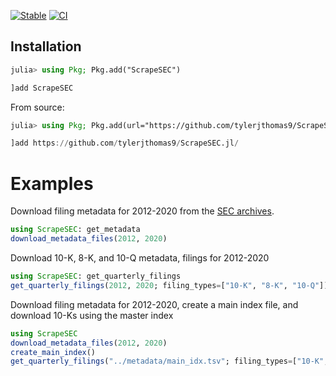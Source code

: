 [![Stable](https://img.shields.io/badge/docs-stable-blue.svg)](https://docs.juliahub.com/ScrapeSEC/bPAC8/0.5.1/)
[![CI](https://github.com/tylerjthomas9/ScrapeSEC.jl/actions/workflows/ci.yml/badge.svg)](https://github.com/tylerjthomas9/ScrapeSEC.jl/actions/workflows/ci.yml)

<a href="https://trackgit.com">
</a>

## Installation

```julia
julia> using Pkg; Pkg.add("ScrapeSEC")
```

```julia
]add ScrapeSEC
```

From source:
```julia
julia> using Pkg; Pkg.add(url="https://github.com/tylerjthomas9/ScrapeSEC.jl/")
```

```julia
]add https://github.com/tylerjthomas9/ScrapeSEC.jl/
```

# Examples

Download filing metadata for 2012-2020 from the [SEC archives](https://www.sec.gov/Archives/).

```julia
using ScrapeSEC: get_metadata
download_metadata_files(2012, 2020)
```

Download 10-K, 8-K, and 10-Q metadata, filings for 2012-2020

```julia
using ScrapeSEC: get_quarterly_filings
get_quarterly_filings(2012, 2020; filing_types=["10-K", "8-K", "10-Q"])
```


Download filing metadata for 2012-2020, create a main index file, and download 10-Ks using the master index
```julia
using ScrapeSEC
download_metadata_files(2012, 2020)
create_main_index()
get_quarterly_filings("../metadata/main_idx.tsv"; filing_types=["10-K", ])
```
